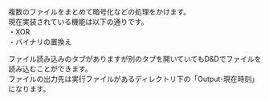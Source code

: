 複数のファイルをまとめて暗号化などの処理をかけます。  
現在実装されている機能は以下の通りです。  
・XOR  
・バイナリの置換え  
  
ファイル読み込みのタブがありますが別のタブを開いていてもD&Dでファイルを読み込むことができます。  
ファイルの出力先は実行ファイルがあるディレクトリ下の「Output-現在時刻」になります。
